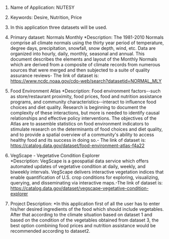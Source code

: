 1. Name of Application: NUTESY

2. Keywords: Desire, Nutrition, Price

3. In this application three datasets will be used.

  1. Primary dataset: Normals Monthly
   *Description: The 1981-2010 Normals comprise all climate normals using the thirty year period of temperature, degree days, precipitation, snowfall, snow depth, wind, etc. Data are organized into hourly, daily, monthly, seasonal and annual. This document describes the elements and layout of the Monthly Normals which are derived from a composite of climate records from numerous sources that were merged and then subjected to a suite of quality assurance reviews- The link of dataset is: 
   https://www.ncdc.noaa.gov/cdo-web/search?datasetid=NORMAL_MLY
   
  2. Food Environment Atlas
   *Description: Food environment factors--such as store/restaurant proximity, food prices, food and nutrition assistance programs, and community characteristics--interact to influence food choices and diet quality. Research is beginning to document the complexity of these interactions, but more is needed to identify causal relationships and effective policy interventions. The objectives of the Atlas are to assemble statistics on food environment indicators to stimulate research on the determinants of food choices and diet quality, and to provide a spatial overview of a community's ability to access healthy food and its success in doing so.- The link of dataset is:
   https://catalog.data.gov/dataset/food-environment-atlas-f4a22
   
  3. VegScape - Vegetative Condition Explorer  
   *Description: VegScape is a geospatial data service which offers automated updates of vegetative condition at daily, weekly, and biweekly intervals. VegScape delivers interactive vegetation indices that enable quantification of U.S. crop conditions for exploring, visualizing, querying, and disseminating via interactive maps.-The link of dataset is:
   https://catalog.data.gov/dataset/vegscape-vegetative-condition-explorer
   
4. Project Description:
   *In this application first of all the user has to enter his/her desired ingredients of the food which should include vegetables. After that according to the climate situation based on dataset 1 and based on the condition of the vegetables obtained from dataset 3, the best option combining food prices and nutrition assistance would be recommended according to dataset2.
 

  <!DOCTYPE html>
<html>

<body>

<div id="map" style="width:100%;height:500px"></div>

<script>
function myMap() {
  var myCenter = new google.maps.LatLng(40.425869,-86.908066);
  
   var fresh = new google.maps.LatLng(40.432543,-86.914825);
   var payless = new google.maps.LatLng(40.455270,-86.917498);
   var MarshSupermarket = new google.maps.LatLng(40.451882,-86.913977);
   var KhyberSupermarket = new google.maps.LatLng(40.425563,-86.907349);
   var WalmartSupercenter = new google.maps.LatLng(40.456955,-86.932941);
   var MarshSupermarket = new google.maps.LatLng(40.451882,-86.913977);
   var ALDI = new google.maps.LatLng(40.453880,-86.908743);
   var CTMarket = new google.maps.LatLng(40.423513,-86.899523);
   
  var mapCanvas = document.getElementById("map");
  var mapOptions = {center: myCenter, zoom: 13};
  var map = new google.maps.Map(mapCanvas, mapOptions);
  
  var marker = new google.maps.Marker({position:myCenter});
  marker.setMap(map);
  var marker = new google.maps.Marker({position:fresh});
  marker.setMap(map);
  var marker = new google.maps.Marker({position:payless});
  marker.setMap(map);
  var marker = new google.maps.Marker({position:MarshSupermarket});
  marker.setMap(map);
  var marker = new google.maps.Marker({position:KhyberSupermarket});
  marker.setMap(map);
  var marker = new google.maps.Marker({position:WalmartSupercenter});
  marker.setMap(map);
  var marker = new google.maps.Marker({position:MarshSupermarket});
  marker.setMap(map);
  var marker = new google.maps.Marker({position:ALDI});
  marker.setMap(map);
  var marker = new google.maps.Marker({position:C&TMarket});
  marker.setMap(map);
  
  
  
  google.maps.event.addListener(marker,'click',function() {
    var infowindow = new google.maps.InfoWindow({
      content:"Veg avai!"
    });
  infowindow.open(map,marker);
  });
}

</script>

<script src="https://maps.googleapis.com/maps/api/js?key=AIzaSyBu-916DdpKAjTmJNIgngS6HL_kDIKU0aU&callback=myMap"></script>


</body>
</html>
   